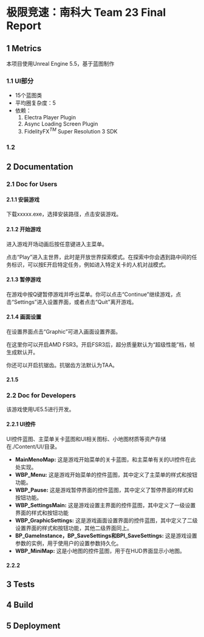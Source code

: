 # 极限竞速：南科大 Team 23 Final Report

## 1 Metrics

本项目使用Unreal Engine 5.5，基于蓝图制作

### 1.1 UI部分

- 15个蓝图类
- 平均圈复杂度：5
- 依赖：
    1. Electra Player Plugin
    2. Async Loading Screen Plugin
    3. FidelityFX$^{TM}$ Super Resolution 3 SDK

### 1.2 

## 2 Documentation

### 2.1 Doc for Users

#### 2.1.1 安装游戏

下载xxxxx.exe，选择安装路径，点击安装游戏。

#### 2.1.2 开始游戏

进入游戏开场动画后按任意键进入主菜单。

点击“Play”进入主世界，此时是开放世界探索模式。在探索中你会遇到路中间的任务标识，可以按E开启特定任务，例如进入特定关卡的人机对战模式。

#### 2.1.3 暂停游戏

在游戏中按Q键暂停游戏并呼出菜单。你可以点击“Continue”继续游戏，点击“Settings”进入设置界面，或者点击“Quit"离开游戏。

#### 2.1.4 画面设置

在设置界面点击“Graphic”可进入画面设置界面。

在这里你可以开启AMD FSR3。开启FSR3后，超分质量默认为“超级性能”档，帧生成默认开。

你还可以开启抗锯齿。抗锯齿方法默认为TAA。

#### 2.1.5 

### 2.2 Doc for Developers

该游戏使用UE5.5进行开发。

#### 2.2.1 UI控件

UI控件蓝图、主菜单关卡蓝图和UI相关图标、小地图材质等资产存储在./Content/UI/目录。

- **MainMenoMap:** 这是游戏开始菜单的关卡蓝图，和主菜单有关的UI控件在此处实现。
- **WBP_Menu:** 这是游戏开始菜单的控件蓝图，其中定义了主菜单的样式和按钮功能。
- **WBP_Pause:** 这是游戏暂停界面的控件蓝图，其中定义了暂停界面的样式和按钮功能。
- **WBP_SettingsMain:** 这是游戏设置主界面的控件蓝图，其中定义了一级设置界面的样式和按钮功能
- **WBP_GraphicSettings:** 这是游戏画面设置界面的控件蓝图，其中定义了二级设置界面的样式和按钮功能，其他二级界面同上。
- **BP_GameInstance，BP_SaveSettings和BPI_SaveSettings:** 这是游戏设置参数的实例，用于使用户的设置参数持久化。
- **WBP_MiniMap:** 这是小地图的控件蓝图，用于在HUD界面显示小地图。

#### 2.2.2 

## 3 Tests

## 4 Build

## 5 Deployment
